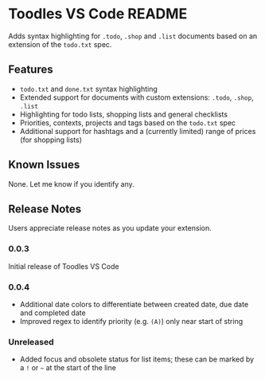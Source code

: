 # Toodles VS Code README

Adds syntax highlighting for `.todo`, `.shop` and `.list` documents based on an extension of the `todo.txt` spec.

## Features

- `todo.txt` and `done.txt` syntax highlighting
- Extended support for documents with custom extensions: `.todo`, `.shop`, `.list`
- Highlighting for todo lists, shopping lists and general checklists
- Priorities, contexts, projects and tags based on the `todo.txt` spec
- Additional support for hashtags and a (currently limited) range of prices (for shopping lists)

## Known Issues

None. Let me know if you identify any.

## Release Notes

Users appreciate release notes as you update your extension.

### 0.0.3

Initial release of Toodles VS Code

### 0.0.4

- Additional date colors to differentiate between created date, due date and completed date
- Improved regex to identify priority (e.g. `(A)`) only near start of string

### Unreleased

- Added focus and obsolete status for list items; these can be marked by a `!` or `~` at the start of the line
